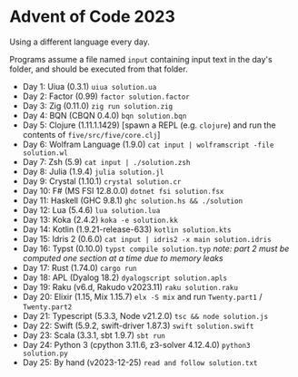 # Advent of Code 2023

Using a different language every day.

Programs assume a file named `input` containing input text in the day's folder,
and should be executed from that folder.

- Day 1: Uiua (0.3.1) `uiua solution.ua`
- Day 2: Factor (0.99) `factor solution.factor`
- Day 3: Zig (0.11.0) `zig run solution.zig`
- Day 4: BQN (CBQN 0.4.0) `bqn solution.bqn`
- Day 5: Clojure (1.11.1.1429) \[spawn a REPL (e.g. `clojure`) and run the contents of `five/src/five/core.clj`]
- Day 6: Wolfram Language (1.9.0) `cat input | wolframscript -file solution.wl`
- Day 7: Zsh (5.9) `cat input | ./solution.zsh`
- Day 8: Julia (1.9.4) `julia solution.jl`
- Day 9: Crystal (1.10.1) `crystal solution.cr`
- Day 10: F# (MS FSI 12.8.0.0) `dotnet fsi solution.fsx`
- Day 11: Haskell (GHC 9.8.1) `ghc solution.hs && ./solution`
- Day 12: Lua (5.4.6) `lua solution.lua`
- Day 13: Koka (2.4.2) `koka -e solution.kk`
- Day 14: Kotlin (1.9.21-release-633) `kotlin solution.kts`
- Day 15: Idris 2 (0.6.0) `cat input | idris2 -x main solution.idris`
- Day 16: Typst (0.10.0) `typst compile solution.typ` _note: part 2 must be computed one section at a time due to memory leaks_
- Day 17: Rust (1.74.0) `cargo run`
- Day 18: APL (Dyalog 18.2) `dyalogscript solution.apls`
- Day 19: Raku (v6.d, Rakudo v2023.11) `raku solution.raku`
- Day 20: Elixir (1.15, Mix 1.15.7) `elx -S mix` and run `Twenty.part1` / `Twenty.part2`
- Day 21: Typescript (5.3.3, Node v21.2.0) `tsc && node solution.js`
- Day 22: Swift (5.9.2, swift-driver 1.87.3) `swift solution.swift`
- Day 23: Scala (3.3.1, sbt 1.9.7) `sbt run`
- Day 24: Python 3 (cpython 3.11.6, z3-solver 4.12.4.0) `python3 solution.py`
- Day 25: By hand (v2023-12-25) `read and follow solution.txt`
